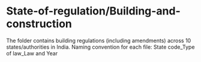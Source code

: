 # State-of-regulation/Building-and-construction
The folder contains building regulations (including amendments) across 10 states/authorities in India. 
Naming convention for each file: State code_Type of law_Law and Year
